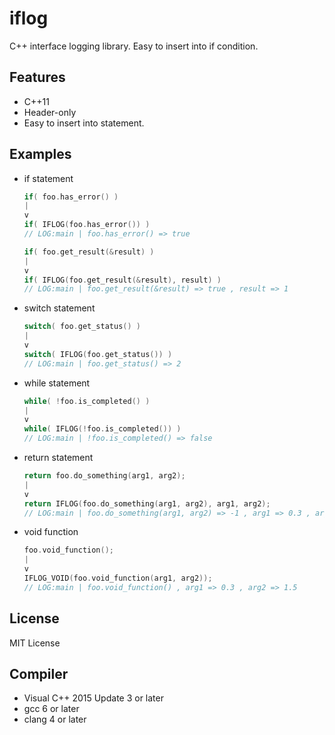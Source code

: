 # iflog

C++ interface logging library. Easy to insert into if condition.

## Features

* C++11
* Header-only
* Easy to insert into statement.

## Examples

* if statement
  ```cpp
  if( foo.has_error() )
  |
  v
  if( IFLOG(foo.has_error()) )
  // LOG:main | foo.has_error() => true

  if( foo.get_result(&result) )
  |
  v
  if( IFLOG(foo.get_result(&result), result) )
  // LOG:main | foo.get_result(&result) => true , result => 1
  ```

* switch statement
  ```cpp
  switch( foo.get_status() )
  |
  v
  switch( IFLOG(foo.get_status()) )
  // LOG:main | foo.get_status() => 2
  ```

* while statement
  ```cpp
  while( !foo.is_completed() )
  |
  v
  while( IFLOG(!foo.is_completed()) )
  // LOG:main | !foo.is_completed() => false
  ```

* return statement
  ```cpp
  return foo.do_something(arg1, arg2);
  |
  v
  return IFLOG(foo.do_something(arg1, arg2), arg1, arg2);
  // LOG:main | foo.do_something(arg1, arg2) => -1 , arg1 => 0.3 , arg2 => 1.5
  ```

* void function
  ```cpp
  foo.void_function();
  |
  v
  IFLOG_VOID(foo.void_function(arg1, arg2));
  // LOG:main | foo.void_function() , arg1 => 0.3 , arg2 => 1.5
  ```

## License

  MIT License

## Compiler
* Visual C++ 2015 Update 3 or later
* gcc 6 or later
* clang 4 or later
